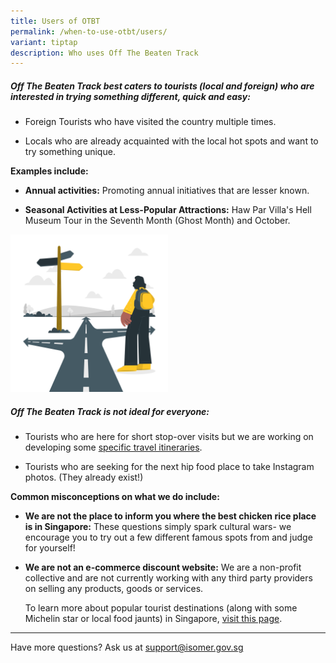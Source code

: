 ```yaml
---
title: Users of OTBT
permalink: /when-to-use-otbt/users/
variant: tiptap
description: Who uses Off The Beaten Track
---
```

<h5><strong>Off The Beaten Track best caters to tourists (local and foreign) who are interested in trying something different, quick and easy:</strong></h5>
<ul data-tight="true" class="tight">
<li>
<p>Foreign Tourists who have visited the country multiple times.</p>
</li>
<li>
<p>Locals who are already acquainted with the local hot spots and want to
try something unique.</p>
<p></p>
</li>
</ul>
<p><strong>Examples include:</strong>
</p>
<ul>
<li>
<p><strong>Annual activities:</strong> Promoting annual initiatives that are
lesser known.</p>
<p></p>
</li>
<li>
<p><strong>Seasonal Activities at Less-Popular Attractions:</strong> Haw Par
Villa's Hell Museum Tour in the Seventh Month (Ghost Month) and October.</p>
</li>
</ul>
<p></p>
<div class="isomer-image-wrapper">
<img style="width: 50%;" height="auto" width="100%" alt="a woman with a yellow backpack and shoes standing at a crossroad" src="/images/Infographics/On_the_way_cuate.png">
</div>
<h5><strong>Off The Beaten Track is not ideal for everyone:</strong></h5>
<ul data-tight="true" class="tight">
<li>
<p>Tourists who are here for short stop-over visits but we are working on
developing some <a href="offthebeatentrackin24hours.sg" rel="noopener nofollow" target="_blank">specific travel itineraries</a>.</p>
<p></p>
</li>
<li>
<p>Tourists who are seeking for the next hip food place to take Instagram
photos. (They already exist!)</p>
<p></p>
</li>
</ul>
<p><strong>Common misconceptions on what we do include:</strong>
</p>
<ul>
<li>
<p><strong>We are not the place to inform you where the best chicken rice place is in Singapore:</strong> These
questions simply spark cultural wars- we encourage you to try out a few
different famous spots from and judge for yourself!</p>
<p></p>
</li>
<li>
<p><strong>We are not an e-commerce discount website:</strong> We are a non-profit
collective and are not currently working with any third party providers
on selling any products, goods or services.</p>
<p></p>
<p>To learn more about popular tourist destinations (along with some Michelin
star or local food jaunts) in Singapore, <a href="https://www.visitsingapore.com/" rel="noopener noreferrer nofollow" target="_blank">visit this page</a>.</p>
</li>
</ul>
<hr>
<p>Have more questions? Ask us at <a href="mailto:%20support@isomer.gov.sg" rel="noopener noreferrer nofollow" target="_blank">support@isomer.gov.sg</a>
</p>
<p></p>
<p></p>